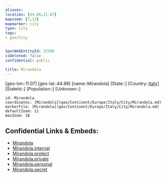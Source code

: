 ```yaml
---
aliases: 
location: [44.88,11.07]
mapzoom: [7,12] 
mapmarker: city 
type: City
tags:
- geo/City


SpocWebEntityId: 32500
isDeleted: false
confidential: public

title: Mirandola
---
```

[geo-lon::11.07]
[geo-lat::44.88]
[name::Mirandola]
[State::]
[Country::[Italy](geo/Continent/Europe/Italy.md)]
[StateId::]
[Population::]
[Unknown::]


```leaflet
id: Mirandola
coordinates: [Mirandola](geo/Continent/Europe/Italy/City/Mirandola.md)
markerFile: [Mirandola](geo/Continent/Europe/Italy/City/Mirandola.md)
defaultZoom: 11 
maxZoom: 18
```


## Confidential Links & Embeds: 
- [Mirandola](../../../../../../_public/geo/Continent/Europe/Italy/City/Mirandola.md) 
- [Mirandola.internal](../../../../../../_internal/geo/Continent/Europe/Italy/City/Mirandola.internal.md) 
- [Mirandola.protect](../../../../../../_protect/geo/Continent/Europe/Italy/City/Mirandola.protect.md) 
- [Mirandola.private](../../../../../../_private/geo/Continent/Europe/Italy/City/Mirandola.private.md) 
- [Mirandola.personal](../../../../../../_personal/geo/Continent/Europe/Italy/City/Mirandola.personal.md) 
- [Mirandola.secret](../../../../../../_secret/geo/Continent/Europe/Italy/City/Mirandola.secret.md) 
